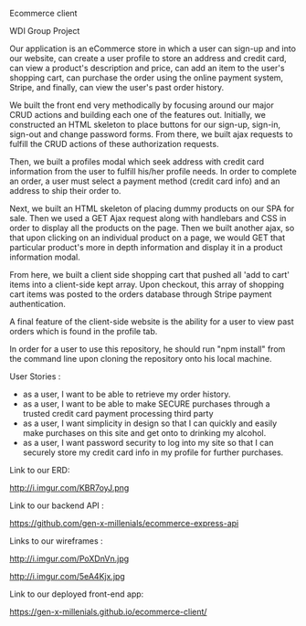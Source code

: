 Ecommerce client

WDI Group Project

Our application is an eCommerce store in which a user can sign-up and into our website, can create a user profile to
store an address and credit card, can view a product's description and price, can add an item to the user's shopping cart, can purchase the order using the online payment system, Stripe, and finally, can view the user's past order history.

We built the front end very methodically by focusing around our major CRUD actions and building each one of the features out. Initially, we constructed an HTML skeleton to place buttons for our sign-up, sign-in, sign-out and change password forms.  From there, we built ajax requests to fulfill the CRUD actions of these authorization requests.

Then, we built a profiles modal which seek address with credit card information from the user to fulfill his/her profile needs.  In order to complete an order, a user must select a payment method (credit card info) and an address to ship their order to.

Next, we built an HTML skeleton of placing dummy products on our SPA for sale.  Then we used a GET Ajax request along with handlebars and CSS in order to display all the products on the page. Then we built another ajax, so that upon clicking on an individual product on a page, we would GET that particular product's more in depth information and display it in a product information modal.

From here, we built a client side shopping cart that pushed all 'add to cart' items into a client-side kept array.  Upon checkout, this array of shopping cart items was posted to the orders database through Stripe payment authentication.

A final feature of the client-side website is the ability for a user to view past orders which is found in the profile tab.

In order for a user to use this repository, he should run "npm install" from the command line upon cloning the repository onto his local machine.

User Stories :
 - as a user, I want to be able to retrieve my order history.
 - as a user, I want to be able to make SECURE purchases through a trusted credit card payment processing third party
 - as a user, I want simplicity in design so that I can quickly and easily make purchases on this site and get onto to drinking my alcohol.
 - as a user, I want password security to log into my site so that I can securely store my credit card info in my profile for further purchases.

Link to our ERD:

http://i.imgur.com/KBR7oyJ.png

Link to our backend API :

https://github.com/gen-x-millenials/ecommerce-express-api

Links to our wireframes :

http://i.imgur.com/PoXDnVn.jpg

http://i.imgur.com/5eA4Kjx.jpg

Link to our deployed front-end app:

https://gen-x-millenials.github.io/ecommerce-client/
